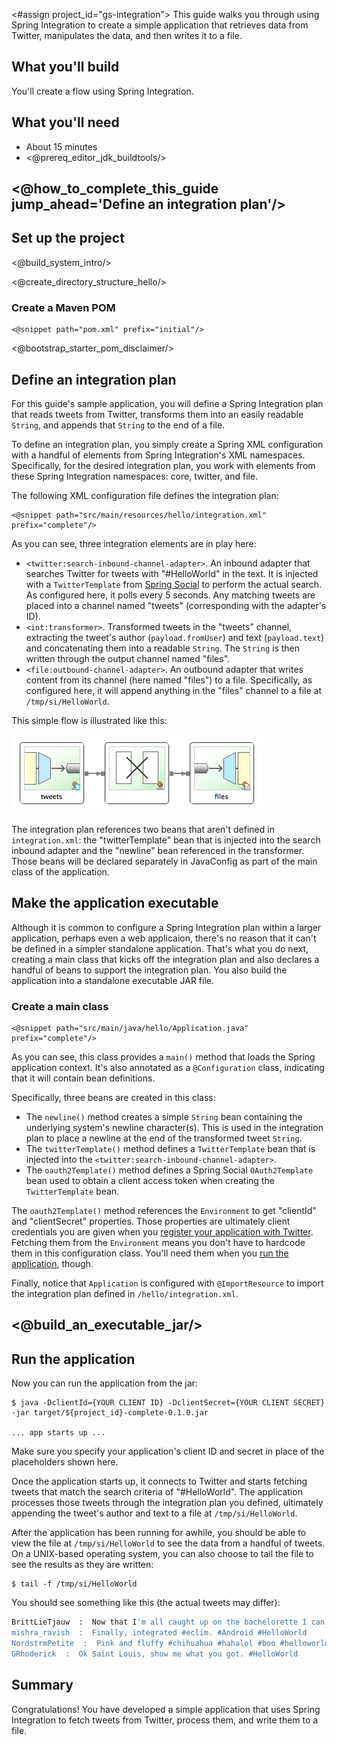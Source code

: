 <#assign project_id="gs-integration">
This guide walks you through using Spring Integration to create a simple application that retrieves data from Twitter, manipulates the data, and then writes it to a file.

What you'll build
-----------------

You'll create a flow using Spring Integration.

What you'll need
----------------

 - About 15 minutes
 - <@prereq_editor_jdk_buildtools/>

## <@how_to_complete_this_guide jump_ahead='Define an integration plan'/>

<a name="scratch"></a>
Set up the project
------------------
<@build_system_intro/>

<@create_directory_structure_hello/>

### Create a Maven POM

    <@snippet path="pom.xml" prefix="initial"/>

<@bootstrap_starter_pom_disclaimer/>

<a name="initial"></a>
Define an integration plan
--------------------------

For this guide's sample application, you will define a Spring Integration plan that reads tweets from Twitter, transforms them into an easily readable `String`, and appends that `String` to the end of a file.

To define an integration plan, you simply create a Spring XML configuration with a handful of elements from Spring Integration's XML namespaces. Specifically, for the desired integration plan, you work with elements from these Spring Integration namespaces: core, twitter, and file.

The following XML configuration file defines the integration plan:

    <@snippet path="src/main/resources/hello/integration.xml" prefix="complete"/>

As you can see, three integration elements are in play here:

 * `<twitter:search-inbound-channel-adapter>`. An inbound adapter that searches Twitter for tweets with "#HelloWorld" in the text. It is injected with a `TwitterTemplate` from [Spring Social][SpringSocial] to perform the actual search. As configured here, it polls every 5 seconds. Any matching tweets are placed into a channel named "tweets" (corresponding with the adapter's ID).
 * `<int:transformer>`. Transformed tweets in the "tweets" channel, extracting the tweet's author (`payload.fromUser`) and text (`payload.text`) and concatenating them into a readable `String`. The `String` is then written through the output channel named "files".
 * `<file:outbound-channel-adapter>`. An outbound adapter that writes content from its channel (here named "files") to a file. Specifically, as configured here, it will append anything in the "files" channel to a file at `/tmp/si/HelloWorld`.

This simple flow is illustrated like this:

![A flow plan that reads tweets from Twitter, transforms them to a String, and appends them to a file.](images/tweetToFile.png)

The integration plan references two beans that aren't defined in `integration.xml`: the "twitterTemplate" bean that is injected into the search inbound adapter and the "newline" bean referenced in the transformer. Those beans will be declared separately in JavaConfig as part of the main class of the application.

Make the application executable
-------------------------------

Although it is common to configure a Spring Integration plan within a larger application, perhaps even a web applicaion, there's no reason that it can't be defined in a simpler standalone application. That's what you do next, creating a main class that kicks off the integration plan and also declares a handful of beans to support the integration plan. You also build the application into a standalone executable JAR file.

### Create a main class

    <@snippet path="src/main/java/hello/Application.java" prefix="complete"/>

As you can see, this class provides a `main()` method that loads the Spring application context. It's also annotated as a `@Configuration` class, indicating that it will contain bean definitions.

Specifically, three beans are created in this class:

 * The `newline()` method creates a simple `String` bean containing the underlying system's newline character(s). This is used in the integration plan to place a newline at the end of the transformed tweet `String`.
 * The `twitterTemplate()` method defines a `TwitterTemplate` bean that is injected into the `<twitter:search-inbound-channel-adapter>`.
 * The `oauth2Template()` method defines a Spring Social `OAuth2Template` bean used to obtain a client access token when creating the `TwitterTemplate` bean.

The `oauth2Template()` method references the `Environment` to get "clientId" and "clientSecret" properties. Those properties are ultimately client credentials you are given when you [register your application with Twitter][register-twitter-app]. Fetching them from the `Environment` means you don't have to hardcode them in this configuration class. You'll need them when you [run the application](#run), though.

Finally, notice that `Application` is configured with `@ImportResource` to import the integration plan defined in `/hello/integration.xml`. 

## <@build_an_executable_jar/>

Run the application
-----------------------

Now you can run the application from the jar:
```
$ java -DclientId={YOUR CLIENT ID} -DclientSecret={YOUR CLIENT SECRET} -jar target/${project_id}-complete-0.1.0.jar

... app starts up ...
```

Make sure you specify your application's client ID and secret in place of the placeholders shown here.

Once the application starts up, it connects to Twitter and starts fetching tweets that match the search criteria of "#HelloWorld". The application processes those tweets through the integration plan you defined, ultimately appending the tweet's author and text to a file at `/tmp/si/HelloWorld`.

After the application has been running for awhile, you should be able to view the file at `/tmp/si/HelloWorld` to see the data from a handful of tweets. On a UNIX-based operating system, you can also choose to tail the file to see the results as they are written:

    $ tail -f /tmp/si/HelloWorld

You should see something like this (the actual tweets may differ):

```sh
BrittLieTjauw  :  Now that I'm all caught up on the bachelorette I can leave my room #helloworld
mishra_ravish  :  Finally, integrated #eclim. #Android #HelloWorld
NordstrmPetite  :  Pink and fluffy #chihuahua #hahalol #boo #helloworld http://t.co/lelHhFN3gq
GRhoderick  :  Ok Saint Louis, show me what you got. #HelloWorld
```

Summary
-------
Congratulations! You have developed a simple application that uses Spring Integration to fetch tweets from Twitter, process them, and write them to a file. 

[u-war]: /understanding/war
[u-tomcat]: /understanding/tomcat
[u-application-context]: /understanding/application-context
[`SpringApplication`]: http://static.springsource.org/spring-bootstrap/docs/0.5.0.BUILD-SNAPSHOT/javadoc-api/org/springframework/bootstrap/SpringApplication.html
[`@Component`]: http://static.springsource.org/spring/docs/current/javadoc-api/org/springframework/stereotype/Component.html
[`@EnableAutoConfiguration`]: http://static.springsource.org/spring-bootstrap/docs/0.5.0.BUILD-SNAPSHOT/javadoc-api/org/springframework/bootstrap/context/annotation/SpringApplication.html
[`DispatcherServlet`]: http://static.springsource.org/spring/docs/current/javadoc-api/org/springframework/web/servlet/DispatcherServlet.html
[SpringSocial]: http://www.springsource.org/spring-social
[register-twitter-app]: /gs-register-twitter-app/README.md
